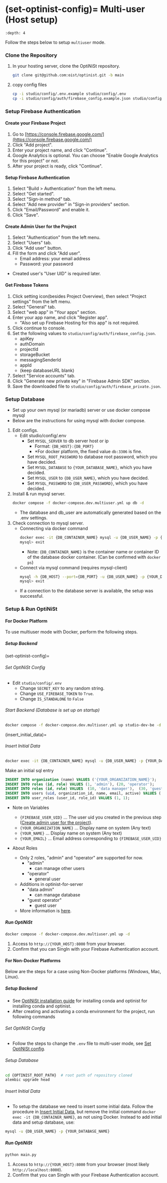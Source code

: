 (set-optinist-config)=
Multi-user (Host setup)
=======================

```{contents}
:depth: 4
```

Follow the steps below to setup `multiuser` mode.

### Clone the Repository

1. In your hosting server, clone the OptiNiSt repository.
   ```bash
   git clone git@github.com:oist/optinist.git -b main
   ```
2. copy config files
   ```bash
   cp -i studio/config/.env.example studio/config/.env
   cp -i studio/config/auth/firebase_config.example.json studio/config/auth/firebase_config.json
   ```

### Setup Firebase Authentication

#### Create your Firebase Project

1. Go to [https://console.firebase.google.com/](https://console.firebase.google.com/)
2. Click "Add project".
3. Enter your project name, and click "Continue".
4. Google Analytics is optional. You can choose "Enable Google Analytics for this project" or not.
5. After your project is ready, click "Continue".

#### Setup Firebase Authentication

1. Select "Build > Authentication" from the left menu.
2. Select "Get started".
3. Select "Sign-in method" tab.
4. Select "Add new provider" in "Sign-in providers" section.
5. Click "Email/Password" and enable it.
6. Click "Save".

#### Create Admin User for the Project

1. Select "Authentication" from the left menu.
2. Select "Users" tab.
3. Click "Add user" button.
4. Fill the form and click "Add user".
   - Email address: your email address
   - Password: your password

- Created user's "User UID" is required later.

#### Get Firebase Tokens

1. Click setting icon(besides Project Overview), then select "Project settings" from the left menu.
2. Select "General" tab.
3. Select "web app" in "Your apps" section.
4. Enter your app name, and click "Register app".
   - "Also set up Firebase Hosting for this app" is not required.
5. Click continue to console.
6. Set the following values to `studio/config/auth/firebase_config.json`.
   - apiKey
   - authDomain
   - projectId
   - storageBucket
   - messagingSenderId
   - appId
   - (keep databaseURL blank)
7. Select "Service accounts" tab.
8. Click "Generate new private key" in "Firebase Admin SDK" section.
9. Save the downloaded file to `studio/config/auth/firebase_private.json`.

### Setup Database

- Set up your own mysql (or mariadb) server or use docker compose mysql
- Below are the instructions for using mysql with docker compose.

1. Edit configs.
   - Edit studio/config/.env
     - Set `MYSQL_SERVER` to db server host or ip
       - Format: `{DB_HOST}:{DB_PORT}`
       - \*For docker platform, the fixed value `db:3306` is fine.
     - Set `MYSQL_ROOT_PASSWORD` to database root password, which you have decided.
     - Set `MYSQL_DATABASE` to `{YOUR_DATABASE_NAME}`, which you have decided.
     - Set `MYSQL_USER` to `{DB_USER_NAME}`, which you have decided.
     - Set `MYSQL_PASSWORD` to `{DB_USER_PASSWORD}`, which you have decided.
2. Install & run mysql server.
   ```bash
   docker compose -f docker-compose.dev.multiuser.yml up db -d
   ```
   - The database and db_user are automatically generated based on the .env settings.
3. Check connection to mysql server.
   - Connecting via docker command
     ```bash
     docker exec -it {DB_CONTAINER_NAME} mysql -u {DB_USER_NAME} -p {YOUR_DATABASE_NAME}
     mysql> exit
     ```
     - Note: `{DB_CONTAINER_NAME}` is the container name or container ID of the database docker container. (Can be confirmed with `docker ps`)
   - Connect via mysql command (requires mysql-client)
     ```bash
     mysql -h {DB_HOST} --port={DB_PORT} -u {DB_USER_NAME} -p {YOUR_DATABASE_NAME}
     mysql> exit
     ```
   - If a connection to the database server is available, the setup was successful.

### Setup & Run OptiNiSt

#### For Docker Platform

To use multiuser mode with Docker, perform the following steps.

##### Setup Backend

(set-optinist-config)=

###### Set OptiNiSt Config

- Edit `studio/config/.env`
  - Change `SECRET_KEY` to any random string.
  - Change `USE_FIREBASE_TOKEN` to `True`.
  - Change `IS_STANDALONE` to `False`

###### Start Backend (Database is set up on startup)

```bash
docker compose -f docker-compose.dev.multiuser.yml up studio-dev-be -d
```

(insert_initial_data)=

###### Insert Initial Data

```bash
docker exec -it {DB_CONTAINER_NAME} mysql -u {DB_USER_NAME} -p {YOUR_DATABASE_NAME}
```

Make an initial sql entry

```sql
INSERT INTO organization (name) VALUES ('{YOUR_ORGANIZATION_NAME}');
INSERT INTO roles (id, role) VALUES (1, 'admin'), (20, 'operator');
INSERT INTO roles (id, role) VALUES  (10, 'data manager'),  (30, 'guest operator'); -- Additions in optinist-for-server
INSERT INTO users (uid, organization_id, name, email, active) VALUES ('{FIREBASE_USER_UID}', 1, '{YOUR_NAME}', '{YOUR_EMAIL}', true);
INSERT INTO user_roles (user_id, role_id) VALUES (1, 1);
```

- Note on Variables

  - `{FIREBASE_USER_UID}` ... The user uid you created in the previous step ([Create admin user for the project](#create-admin-user-for-the-project)).
  - `{YOUR_ORGANIZATION_NAME}` ... Display name on system (Any text)
  - `{YOUR_NAME}` ... Display name on system (Any text)
  - `{YOUR_EMAIL}` ... Email address corresponding to `{FIREBASE_USER_UID}`

- About Roles
  - Only 2 roles, "admin" and "operator" are supported for now.
    - "admin"
      - can manage other users
    - "operator"
      - general user
  - Additions in optinist-for-server
    - "data admin"
      - can manage database
    - "guest operator"
      - guest user
  - More information is [here](usage.md).

##### Run OptiNiSt

```bash
docker compose -f docker-compose.dev.multiuser.yml up -d
```

1. Access to `http://{YOUR_HOST}:8000` from your browser.
2. Confirm that you can SingIn with your Firebase Authentication account.

#### For Non-Docker Platforms

Below are the steps for a case using Non-Docker platforms (Windows, Mac, Linux).

##### Setup Backend

- See [OptiNiSt installation guide](../../installation/index.rst) for installing conda and optinist for installing conda and optinist.
- After creating and activating a conda environment for the project, run following commands

###### Set OptiNiSt Config

- Follow the steps to change the `.env` file to multi-user mode, see [Set OptiNiSt config](#set-optinist-config).

###### Setup Database

```bash
cd {OPTINIST_ROOT_PATH}  # root path of repository cloned
alembic upgrade head
```

###### Insert Initial Data

- To setup the database we need to insert some initial data. Follow the procedure in [Insert Initial Data](#insert_initial_data), but remove the initial command `docker exec -it {DB_CONTAINER_NAME}`, as not using Docker. Instead to add initial data and setup database, use:

```bash
mysql -u {DB_USER_NAME} -p {YOUR_DATABASE_NAME}
```

##### Run OptiNiSt

```bash
python main.py
```

1. Access to `http://{YOUR_HOST}:8000` from your browser (most likely `http://localhost:8000`).
2. Confirm that you can SingIn with your Firebase Authentication account.
